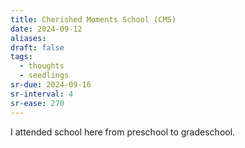 ```yaml
---
title: Cherished Moments School (CMS)
date: 2024-09-12
aliases: 
draft: false
tags:
  - thoughts
  - seedlings
sr-due: 2024-09-16
sr-interval: 4
sr-ease: 270
---
```

I attended school here from preschool to gradeschool.